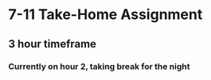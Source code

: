 # 7-11 Take-Home Assignment
## 3 hour timeframe

### Currently on hour 2, taking break for the night